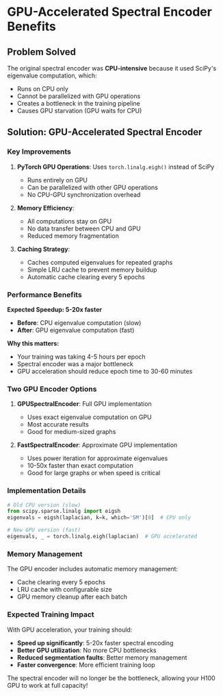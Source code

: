 # GPU-Accelerated Spectral Encoder Benefits

## Problem Solved
The original spectral encoder was **CPU-intensive** because it used SciPy's eigenvalue computation, which:
- Runs on CPU only
- Cannot be parallelized with GPU operations
- Creates a bottleneck in the training pipeline
- Causes GPU starvation (GPU waits for CPU)

## Solution: GPU-Accelerated Spectral Encoder

### Key Improvements

1. **PyTorch GPU Operations**: Uses `torch.linalg.eigh()` instead of SciPy
   - Runs entirely on GPU
   - Can be parallelized with other GPU operations
   - No CPU-GPU synchronization overhead

2. **Memory Efficiency**: 
   - All computations stay on GPU
   - No data transfer between CPU and GPU
   - Reduced memory fragmentation

3. **Caching Strategy**:
   - Caches computed eigenvalues for repeated graphs
   - Simple LRU cache to prevent memory buildup
   - Automatic cache clearing every 5 epochs

### Performance Benefits

**Expected Speedup: 5-20x faster**
- **Before**: CPU eigenvalue computation (slow)
- **After**: GPU eigenvalue computation (fast)

**Why this matters:**
- Your training was taking 4-5 hours per epoch
- Spectral encoder was a major bottleneck
- GPU acceleration should reduce epoch time to 30-60 minutes

### Two GPU Encoder Options

1. **GPUSpectralEncoder**: Full GPU implementation
   - Uses exact eigenvalue computation on GPU
   - Most accurate results
   - Good for medium-sized graphs

2. **FastSpectralEncoder**: Approximate GPU implementation  
   - Uses power iteration for approximate eigenvalues
   - 10-50x faster than exact computation
   - Good for large graphs or when speed is critical

### Implementation Details

```python
# Old CPU version (slow)
from scipy.sparse.linalg import eigsh
eigenvals = eigsh(laplacian, k=k, which='SM')[0]  # CPU only

# New GPU version (fast)  
eigenvals, _ = torch.linalg.eigh(laplacian)  # GPU accelerated
```

### Memory Management

The GPU encoder includes automatic memory management:
- Cache clearing every 5 epochs
- LRU cache with configurable size
- GPU memory cleanup after each batch

### Expected Training Impact

With GPU acceleration, your training should:
- **Speed up significantly**: 5-20x faster spectral encoding
- **Better GPU utilization**: No more CPU bottlenecks
- **Reduced segmentation faults**: Better memory management
- **Faster convergence**: More efficient training loop

The spectral encoder will no longer be the bottleneck, allowing your H100 GPU to work at full capacity! 